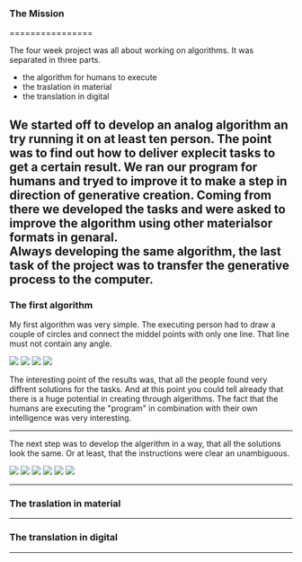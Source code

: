 ### The Mission

================

The four week project was all about working on algorithms. It was separated in three parts.

- the algorithm for humans to execute
- the traslation in material
- the translation in digital

We started off to develop an analog algorithm an try running it on at least ten person. The point was to find out how to deliver explecit tasks  to get a certain result. We ran our program for humans and tryed to improve it to make a step in direction of generative creation.
Coming from there we developed the tasks and were asked to improve the algorithm using other materialsor formats in genaral.  
Always developing the same algorithm, the last task of the project was to transfer the generative process to the computer. 
-----------------------------------
### The first algorithm

My first algorithm was very simple. The executing person had to draw a couple of circles and connect the middel points with only one line. That line must not contain any angle.


![](images/Algo_2.2.jpg)
![](images/Algo_2.3.jpg)
![](images/Algo_2.4.jpg)
![](images/Algo_2.1.jpg)

The interesting point of the results was, that all the people found very diffrent solutions for the tasks. And at this point you could tell already that there is a huge potential in creating through algerithms. The fact that the humans are executing the "program" in combination with their own intelligence was very interesting.

---------------------------------
The next step was to develop the algerithm in a way, that all the solutions look the same. Or at least, that the instructions were clear an unambiguous. 

![](images/Algo_1.1.JPG)
![](images/Algo_1.2.JPG)
![](images/Algo_1.3.JPG)
![](images/Algo_1.4.JPG)
![](images/Algo_1.6.JPG)
![](images/Algo_1.5.JPG)





-------------------------------

### The traslation in material


-------------------------------


### The translation in digital

-------------------------------
